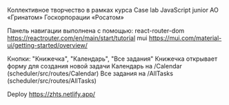 Коллективное творчество в рамках курса Сase lab JavaScript junior
АО «Гринатом» Госкорпорации «Росатом»

Панель навигации выполнена с помощью:
react-router-dom https://reactrouter.com/en/main/start/tutorial
mui https://mui.com/material-ui/getting-started/overview/

Кнопки: "Книжечка", "Календарь", "Все задания"
Книжечка открывает форму для создания новой задачи
Календарь на /Calendar (scheduler/src/routes/Calendar)
Все задания на /AllTasks (scheduler/src/routes/AllTasks)

Deploy https://zhts.netlify.app/
